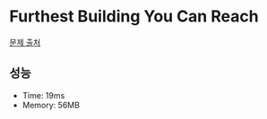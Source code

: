 # Furthest Building You Can Reach

[문제 출처](https://leetcode.com/problems/furthest-building-you-can-reach)

## 성능

- Time: 19ms
- Memory: 56MB